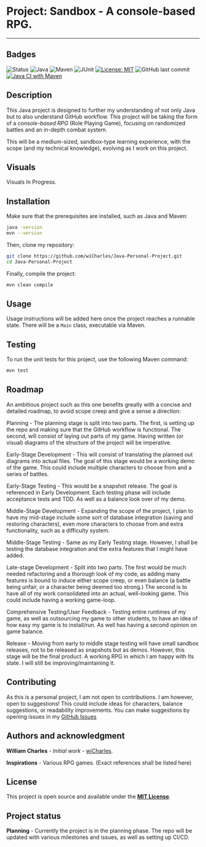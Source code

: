 # Project: Sandbox - A console-based RPG.

------------------------------

## Badges
![Status](https://img.shields.io/badge/Status-Planning-orange)
![Java](https://img.shields.io/badge/Java-21-blue?logo=openjdk)
![Maven](https://img.shields.io/badge/Maven-4.0.0-C71A36?logo=apache-maven)
![JUnit](https://img.shields.io/badge/JUnit-5-25A162?logo=junit5)
[![License: MIT](https://img.shields.io/badge/License-MIT-yellow.svg)](https://opensource.org/licenses/MIT)
![GitHub last commit](https://img.shields.io/github/last-commit/wiCharles/Java-Personal-Project)
[![Java CI with Maven](https://github.com/wiCharles/Java-Personal-Project/actions/workflows/ci.yml/badge.svg)](https://github.com/wiCharles/Java-Personal-Project/actions/workflows/ci.yml)

## Description

This Java project is designed to further my understanding of not only Java
but to also understand GitHub workflow. This project will be taking the form
of a *console-based RPG* (Role Playing Game), focusing on randomized battles
and an in-depth combat system.

This will be a medium-sized, sandbox-type learning experience, with the scope (and my technical knowledge),
evolving as I work on this project.

## Visuals
Visuals In Progress.

## Installation

Make sure that the prerequisites are installed, such as Java and Maven:
```bash
java -version
mvn --version
```

Then, clone my repository:
```bash
git clone https://github.com/wiCharles/Java-Personal-Project.git
cd Java-Personal-Project
```
Finally, compile the project:
```bash
mvn clean compile
```

## Usage
Usage instructions will be added here once the project reaches a runnable state. 
There will be a `Main` class, executable via Maven.

## Testing
To run the unit tests for this project, use the following Maven command:
```bash
mvn test
```

## Roadmap

An ambitious project such as this one benefits greatly with a concise and detailed
roadmap, to avoid scope creep and give a sense a direction:

Planning - The planning stage is split into two parts. The first, is setting up the repo and
making sure that the GitHub workflow is functional. The second, will consist of laying out parts of my game.
Having written (or visual) diagrams of the structure of the project will be imperative.

Early-Stage Development - This will consist of translating the planned out diagrams into actual files. The goal of this stage
would be a working demo of the game. This could include multiple characters to choose from and a series of battles.

Early-Stage Testing - This would be a snapshot release. The goal is referenced in Early Development.
Each testing phase will include acceptance tests and TDD. As well as a balance look over of my demo.

Middle-Stage Development - Expanding the scope of the project, I plan to have my mid-stage include some sort of database
integration (saving and restoring characters), even more characters to choose from and extra functionality, such as a
difficulty system.

Middle-Stage Testing - Same as my Early Testing stage. However, I shall be testing the database integration and the extra
features that I might have added.

Late-stage Development - Split into two parts. The first would be much needed refactoring and a thorough look of my
code, as adding many features is bound to induce either scope creep, or even balance (a battle being unfair, or a
character being deemed too strong.) The second is to have all of my work consolidated into an actual, well-looking game.
This could include having a working game-loop.

Comprehensive Testing/User Feedback - Testing entire runtimes of my game, as well as outsourcing my game to other
students, to have an idea of how easy my game is to install/run. As well has having a second opinion on game balance.

Release - Moving from early to middle stage testing will have small sandbox releases, not to be released as snapshots but as
demos. However, this stage will be the final product. A working RPG in which I am happy with Its state. I will still be
improving/maintaining it.

## Contributing
As this is a personal project, I am not open to contributions. I am however, open to suggestions! This could include ideas for characters, balance suggestions, or readability improvements.
You can make suggestions by opening issues in my [GitHub Issues](https://github.com/wiCharles/Java-Personal-Project/issues)

## Authors and acknowledgment
**William Charles** - *Initial work* - [wiCharles](https://github.com/wiCharles).

**Inspirations** - Various RPG games. (Exact references shall be listed here)

## License
This project is open source and available under the **[MIT License](https://opensource.org/licenses/MIT)**.

## Project status
**Planning** - Currently the project is in the planning phase. The repo will be
updated with various milestones and issues, as well as setting up CI/CD.
